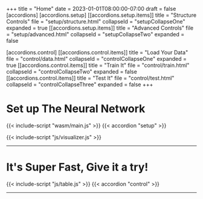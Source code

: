 +++
title = "Home"
date = 2023-01-01T08:00:00-07:00
draft = false
[accordions]
[accordions.setup]
[[accordions.setup.items]]
title = "Structure Controls"
file = "setup/structure.html"
collapseId = "setupCollapseOne"
expanded = true
[[accordions.setup.items]]
title = "Advanced Controls"
file = "setup/advanced.html"
collapseId = "setupCollapseTwo"
expanded = false

[accordions.control]
[[accordions.control.items]]
title = "Load Your Data"
file = "control/data.html"
collapseId = "controlCollapseOne"
expanded = true
[[accordions.control.items]]
title = "Train It"
file = "control/train.html"
collapseId = "controlCollapseTwo"
expanded = false
[[accordions.control.items]]
title = "Test It"
file = "control/test.html"
collapseId = "controlCollapseThree"
expanded = false
+++

# Set up The Neural Network

{{< include-script "wasm/main.js" >}}
{{< accordion "setup" >}}

{{< include-script "js/visualizer.js" >}}
<div id="visualizer"></div>

---

# It's Super Fast, Give it a try!

{{< include-script "js/table.js" >}}
{{< accordion "control" >}}

---